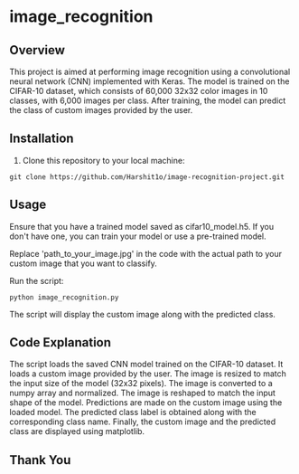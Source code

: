 # image_recognition

## Overview
This project is aimed at performing image recognition using a convolutional neural network (CNN) implemented with Keras. The model is trained on the CIFAR-10 dataset, which consists of 60,000 32x32 color images in 10 classes, with 6,000 images per class. After training, the model can predict the class of custom images provided by the user.

## Installation
1. Clone this repository to your local machine:

```git clone https://github.com/Harshit1o/image-recognition-project.git```

## Usage
Ensure that you have a trained model saved as cifar10_model.h5. If you don't have one, you can train your model or use a pre-trained model.

Replace 'path_to_your_image.jpg' in the code with the actual path to your custom image that you want to classify.

Run the script:

```python image_recognition.py```

The script will display the custom image along with the predicted class.

## Code Explanation

The script loads the saved CNN model trained on the CIFAR-10 dataset.
It loads a custom image provided by the user.
The image is resized to match the input size of the model (32x32 pixels).
The image is converted to a numpy array and normalized.
The image is reshaped to match the input shape of the model.
Predictions are made on the custom image using the loaded model.
The predicted class label is obtained along with the corresponding class name.
Finally, the custom image and the predicted class are displayed using matplotlib.

## Thank You
